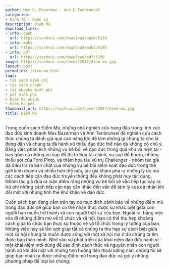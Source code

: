 ```yaml
---
author: Max H. Bazerman - Ann E.Tenbrunsel
categories:
- Kinh Tế - Quản Lý
description: Điểm Mù
download_links:
- info: epub
  url: https://sachvui.com/download/epub/5184
- info: mobi
  url: https://sachvui.com/download/mobi/5185
- info: pdf
  url: https://sachvui.com/download/pdf/5186
image: https://sachvui.com/cover/2017/diem-mu.jpg
layout: post
permalink: /diem-mu.html
tags:
- tải sách miễn phí
- tải sách nhanh
- tải ebooks miễn phí
- pdf miễn phí
- Điểm Mù ebook
- Điểm Mù pdf
thumbnail_url: https://sachvui.com/cover/2017/diem-mu.jpg
title: Điểm Mù
---
```


 <div class="item-desc text-justify"> <p>Trong cuốn sách Điểm Mù, những nhà nghiên cứu hàng đầu trong lĩnh vực đạo đức kinh doanh Max Bazerman và Ann Tenbrunsel đã nghiên cứu cách thức chúng ta đánh giá quá cao năng lực để làm những gì chúng ta cho là đúng đắn và chúng ta đã hành xử thiếu đạo đức thế nào dù không có chủ ý. Bằng việc phân tích những vụ bê bối về đạo đức trong quá khứ và hiện tại - bao gồm cả những vụ sụp đổ thị trường tài chính, vụ sụp đổ Enron, những thiếu sót của Ford Pinto, và thảm họa tàu vũ trụ Challenger - nhóm tác giả đã điều tra ra bản chất của những vụ bê bối kiểm soát đạo đức trong thế giới kinh doanh và nhiều hơn thế nữa, tác giả khám phá ra những lý do mà các cách tiếp cận đạo đức truyền thống đều không phát huy tác dụng. Nhóm tác giả đưa ra luận điểm rằng những vụ bê bối sẽ vẫn tiếp tục xảy ra trừ phi những cách tiếp cận này cân nhắc đến vấn đề tâm lý của cá nhân khi đối mặt với những tình thế khó khăn về đạo đức.</p><p>Cuốn sách bạn đang cầm trên tay có mục đích cảnh báo về những điểm mù trong đạo đức để giúp bạn có thể nhận thức được sự khác biệt giữa con người bạn muốn trở thành và con người thật sự của bạn. Ngoài ra, bằng việc xóa đi những điểm mù về tổ chức và xã hội, bạn có thể thu hẹp khoảng cách giữa tổ chức bạn thực sự thuộc về và tổ chức trong lý tưởng của bạn. Những việc này sẽ lần lượt giúp tất cả chúng ta thu hẹp sự cách biệt giữa một xã hội chúng ta muốn được sống với một xã hội mà ở đó chúng ta tìm được bản thân mình. Nhờ vào sự phát triển của khái niệm đạo đức hành vi - một khái niệm mới dùng để xác định cách thức và nguyên nhân con người hành xử khi đối mặt với những tình huống tiến thoái lưỡng nan, chúng tôi sẽ giúp bạn nhận ra được những điểm mù trong đạo đức và gợi ý những phương pháp để loại bỏ chúng.</p> </div>